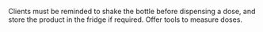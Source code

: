 Clients must be reminded to shake the bottle before dispensing a dose, and store the product in the fridge if required. Offer tools to measure doses.
